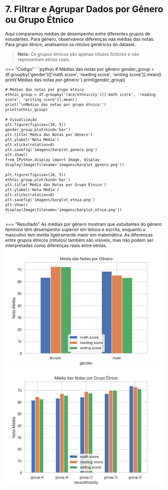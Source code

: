 # 7. Filtrar e Agrupar Dados por Gênero ou Grupo Étnico

Aqui comparamos médias de desempenho entre diferentes grupos de estudantes. Para gênero, observamos diferenças nas médias das notas. Para grupo étnico, analisamos os rótulos genéricos do dataset.

> **Nota:** Os grupos étnicos são apenas rótulos fictícios e não representam etnias reais.

=== "Código"
	```python
	# Médias das notas por gênero
	gender_group = df.groupby('gender')[['math score', 'reading score', 'writing score']].mean()
	print('Médias das notas por gênero:')
	print(gender_group)

	# Médias das notas por grupo étnico
	ethnic_group = df.groupby('race/ethnicity')[['math score', 'reading score', 'writing score']].mean()
	print('\nMédias das notas por grupo étnico:')
	print(ethnic_group)

	# Visualização
	plt.figure(figsize=(10, 5))
	gender_group.plot(kind='bar')
	plt.title('Média das Notas por Gênero')
	plt.ylabel('Nota Média')
	plt.xticks(rotation=0)
	plt.savefig('imagens/barplot_genero.png')
	plt.show()
	from IPython.display import Image, display
	display(Image(filename='imagens/barplot_genero.png'))

	plt.figure(figsize=(10, 5))
	ethnic_group.plot(kind='bar')
	plt.title('Média das Notas por Grupo Étnico')
	plt.ylabel('Nota Média')
	plt.xticks(rotation=0)
	plt.savefig('imagens/barplot_etnia.png')
	plt.show()
	display(Image(filename='imagens/barplot_etnia.png'))
	```
=== "Resultado"
	As médias por gênero mostram que estudantes do gênero feminino têm desempenho superior em leitura e escrita, enquanto o masculino tem média ligeiramente maior em matemática. As diferenças entre grupos étnicos (rótulos) também são visíveis, mas não podem ser interpretadas como diferenças reais entre etnias.
	![Barplot das médias por gênero](imagens/barplot_genero.png)
	![Barplot das médias por grupo étnico](imagens/barplot_etnia.png)
